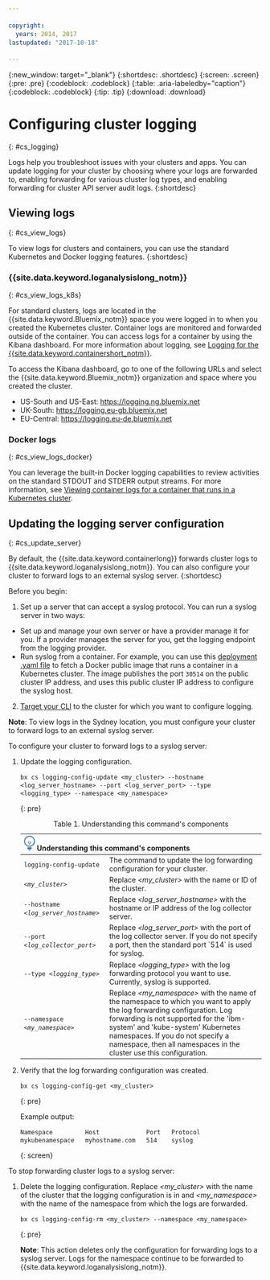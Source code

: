 ```yaml
---

copyright:
  years: 2014, 2017
lastupdated: "2017-10-18"

---
```


{:new_window: target="_blank"}
{:shortdesc: .shortdesc}
{:screen: .screen}
{:pre: .pre}
{:codeblock: .codeblock}
{:table: .aria-labeledby="caption"}
{:codeblock: .codeblock}
{:tip: .tip}
{:download: .download}


# Configuring cluster logging
{: #cs_logging}

Logs help you troubleshoot issues with your clusters and apps. You can update logging for your cluster by choosing where your logs are forwarded to, enabling forwarding for various cluster log types, and enabling forwarding for cluster API server audit logs.
{:shortdesc}

## Viewing logs
{: #cs_view_logs}

To view logs for clusters and containers, you can use the standard Kubernetes and Docker logging features.
{:shortdesc}

### {{site.data.keyword.loganalysislong_notm}}
{: #cs_view_logs_k8s}

For standard clusters, logs are located in the {{site.data.keyword.Bluemix_notm}} space you were logged in to when you created the Kubernetes cluster. Container logs are monitored and forwarded outside of the container. You can access logs for a container by using the Kibana dashboard. For more information about logging, see [Logging for the {{site.data.keyword.containershort_notm}}](/docs/services/CloudLogAnalysis/containers/logging_containers_ov.html#logging_containers_ov).

To access the Kibana dashboard, go to one of the following URLs and select the {{site.data.keyword.Bluemix_notm}} organization and space where you created the cluster.
- US-South and US-East: https://logging.ng.bluemix.net
- UK-South: https://logging.eu-gb.bluemix.net
- EU-Central: https://logging.eu-de.bluemix.net

### Docker logs
{: #cs_view_logs_docker}

You can leverage the built-in Docker logging capabilities to review activities on the standard STDOUT and STDERR output streams. For more information, see [Viewing container logs for a container that runs in a Kubernetes cluster](/docs/services/CloudLogAnalysis/containers/logging_containers_other_logs.html#logging_containers_collect_data).

## Updating the logging server configuration
{: #cs_update_server}

By default, the {{site.data.keyword.containerlong}} forwards cluster logs to {{site.data.keyword.loganalysislong_notm}}. You can also configure your cluster to forward logs to an external syslog server.
{:shortdesc}

Before you begin:

1. Set up a server that can accept a syslog protocol. You can run a syslog server in two ways:
  * Set up and manage your own server or have a provider manage it for you. If a provider manages the server for you, get the logging endpoint from the logging provider.
  * Run syslog from a container. For example, you can use this [deployment .yaml file](https://github.com/IBM-Bluemix/kube-samples/blob/master/deploy-apps-clusters/deploy-syslog-from-kube) to fetch a Docker public image that runs a container in a Kubernetes cluster. The image publishes the port `30514` on the public cluster IP address, and uses this public cluster IP address to configure the syslog host.

2. [Target your CLI](cs_cli_install.html#cs_cli_configure) to the cluster for which you want to configure logging.

**Note**: To view logs in the Sydney location, you must configure your cluster to forward logs to an external syslog server.

To configure your cluster to forward logs to a syslog server:

1. Update the logging configuration.

    ```
    bx cs logging-config-update <my_cluster> --hostname <log_server_hostname> --port <log_server_port> --type <logging_type> --namespace <my_namespace>
    ```
    {: pre}

    <table>
    <caption>Table 1. Understanding this command's components</caption>
    <thead>
    <th colspan=2><img src="images/idea.png"/> Understanding this command's components</th>
    </thead>
    <tbody>
    <tr>
    <td><code>logging-config-update</code></td>
    <td>The command to update the log forwarding configuration for your cluster.</td>
    </tr>
    <tr>
    <td><code><em>&lt;my_cluster&gt;</em></code></td>
    <td>Replace <em>&lt;my_cluster&gt;</em> with the name or ID of the cluster.</td>
    </tr>
    <tr>
    <td><code>--hostname <em>&lt;log_server_hostname&gt;</em></code></td>
    <td>Replace <em>&lt;log_server_hostname&gt;</em> with the hostname or IP address of the log collector server.</td>
    </tr>
    <tr>
    <td><code>--port <em>&lt;log_collector_port&gt;</em></code></td>
    <td>Replace <em>&lt;log_server_port&gt;</em> with the port of the log collector server. If you do not specify a port, then the standard port `514` is used for syslog.</td>
    </tr>
    <tr>
    <td><code>--type <em>&lt;logging_type&gt;</em></code></td>
    <td>Replace <em>&lt;logging_type&gt;</em> with the log forwarding protocol you want to use. Currently, syslog is supported.</td>
    </tr>
    <tr>
    <td><code>--namespace <em>&lt;my_namespace&gt;</em></code></td>
    <td>Replace <em>&lt;my_namespace&gt;</em> with the name of the namespace to which you want to apply the log forwarding configuration. Log forwarding is not supported for the 'ibm-system' and 'kube-system' Kubernetes namespaces. If you do not specify a namespace, then all namespaces in the cluster use this configuration.</td>
    </tr>
    </tbody></table>

2. Verify that the log forwarding configuration was created.

    ```
    bx cs logging-config-get <my_cluster>
    ```
    {: pre}

    Example output:

    ```
    Namespace         Host             Port   Protocol   
    mykubenamespace   myhostname.com   514    syslog   
    ```
    {: screen}

To stop forwarding cluster logs to a syslog server:

1. Delete the logging configuration. Replace <em>&lt;my_cluster&gt;</em> with the name of the cluster that the logging configuration is in and <em>&lt;my_namespace&gt;</em> with the name of the namespace from which the logs are forwarded.

    ```
    bx cs logging-config-rm <my_cluster> --namespace <my_namespace>
    ```
    {: pre}

    **Note**: This action deletes only the configuration for forwarding logs to a syslog server. Logs for the namespace continue to be forwarded to {{site.data.keyword.loganalysislong_notm}}.
